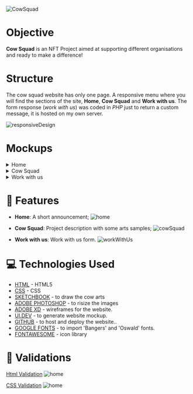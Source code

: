 
![CowSquad](https://cowsquad.xyz/codeInstitute/logoProject.png)

# Objective

**Cow Squad** is an NFT Project aimed at supporting different organisations and ready to make a difference!

#  Structure

The cow squad website has only one page. A responsive menu where you will find the sections of the site, **Home**, **Cow Squad** and **Work with us**. The form response (*work with us*) was coded in *PHP* just to return a custom message, it is hosted on my own server.

![responsiveDesign](https://cowsquad.xyz/codeInstitute/responsive_design.jpg)
# Mockups
<details>
<summary>Home</summary>
![home](https://cowsquad.xyz/codeInstitute/home.jpg)
</details>
<details>
<summary>Cow Squad</summary>
![cowSquad](https://cowsquad.xyz/codeInstitute/cowSquad.jpg)
</details>
<details>
<summary>Work with us</summary>
![workWithUs](https://cowsquad.xyz/codeInstitute/workWithUs.jpg)
</details>

# 📄 Features
- **Home**: A short announcement;
![home](https://cowsquad.xyz/codeInstitute/01home.png)

- **Cow Squad**: Project description with some arts samples;
![cowSquad](https://cowsquad.xyz/codeInstitute/02cowSquad.jpg)

- **Work with us**: Work with us form.
![workWithUs](https://cowsquad.xyz/codeInstitute/03workWithUs.png)


# 💻 Technologies Used
- [HTML](https://en.wikipedia.org/wiki/HTML5) - HTML5 
- [CSS](https://en.wikipedia.org/wiki/CSS3) - CSS
- [SKETCHBOOK](https://www.sketchbook.com) - to draw the cow arts
- [ADOBE PHOTOSHOP](https://www.adobe.com/ie/products/photoshop.html) - to risize the images
- [ADOBE XD](https://www.adobe.com/products/xd.html) - wireframes for the website.
- [UI.DEV](https://ui.dev/amiresponsive) - to generate website mockup.
- [GITHUB](https://github.com) - to host and deploy the website..
- [GOOGLE FONTS](https://fonts.google.com) - to import  'Bangers' and 'Oswald' fonts.
- [FONTAWESOME](http://fontawesome.com) - icon library


# 🔨 Validations
[Html Validation](https://validator.w3.org/)
![home](https://cowsquad.xyz/codeInstitute/htmlValidation.png)

[CSS Validation](https://jigsaw.w3.org/css-validator/)
![home](https://cowsquad.xyz/codeInstitute/cssValidation.png)
